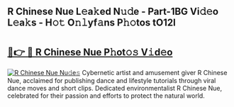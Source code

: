 ## R Chinese Nue L𝚎a𝚔ed N𝚞𝚍e - Part-1BG Vi𝚍𝚎o L𝚎a𝚔s - H𝚘𝚝 O𝚗𝚕yf𝚊ns P𝚑𝚘tos tO12l

# <h2><a href="http://kfbzqls.oniu.top/?m=R+Chinese+Nue">🔗👉 🔴 R Chinese Nue P𝚑ot𝚘𝚜 V𝚒d𝚎o</a></h2>

[![R Chinese Nue Nu𝚍e𝚜](https://i.imgur.com/0qMVB7G.gif)](http://kfbzqls.oniu.top/?m=R+Chinese+Nue)
Cybernetic artist and amusement giver R Chinese Nue, acclaimed for publishing dance and lifestyle tutorials through viral dance moves and short clips. Dedicated environmentalist R Chinese Nue, celebrated for their passion and efforts to protect the natural world.  
